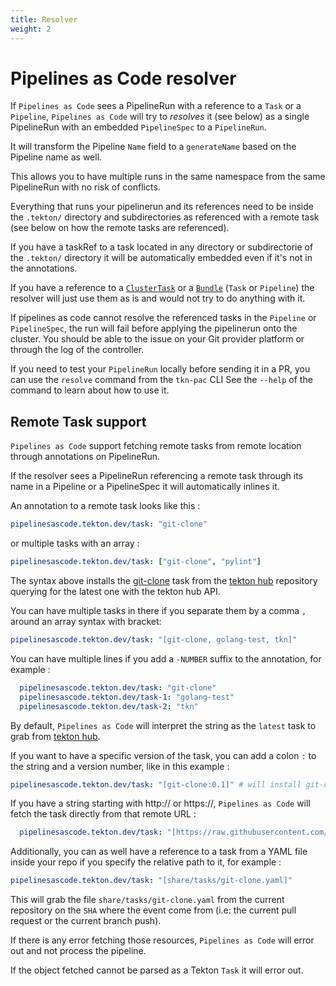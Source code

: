 ```yaml
---
title: Resolver 
weight: 2
---
```

# Pipelines as Code resolver

If `Pipelines as Code` sees a PipelineRun with a reference to a `Task` or a
`Pipeline`, `Pipelines as Code` will try to *resolves* it (see below) as a
single PipelineRun with an embedded `PipelineSpec` to a `PipelineRun`.

It will transform the Pipeline `Name` field to a `generateName` based on the
Pipeline name as well.

This allows you to have multiple runs in the same namespace from the same
PipelineRun with no risk of conflicts.

Everything that runs your pipelinerun and its references need to be inside the `.tekton/` directory and subdirectories as referenced with a remote task (see below on how the remote tasks are referenced).

If you have a taskRef to a task located in any directory or subdirectorie of the
`.tekton/` directory it will be automatically embedded even if it's not in the
annotations.

If you have a reference to a
[`ClusterTask`](https://github.com/tektoncd/pipeline/blob/main/docs/tasks.md#task-vs-clustertask)
or a
[`Bundle`](https://github.com/tektoncd/pipeline/blob/main/docs/pipelines.md#tekton-bundles)
(`Task` or `Pipeline`) the resolver will just use them as is and would not try
to do anything with it.

If pipelines as code cannot resolve the referenced tasks in the `Pipeline` or
`PipelineSpec`, the run will fail before applying the pipelinerun onto the
cluster. You should be able to the issue on your Git provider platform or
through the log of the controller.

If you need to test your `PipelineRun` locally before sending it in a PR, you
can use the `resolve` command from the `tkn-pac` CLI See the `--help` of the
command to learn about how to use it.

## Remote Task support

`Pipelines as Code` support fetching remote tasks from remote location through
annotations on PipelineRun.

If the resolver sees a PipelineRun referencing a remote task through its name in
a Pipeline or a PipelineSpec it will automatically inlines it.

An annotation to a remote task looks like this :

```yaml
pipelinesascode.tekton.dev/task: "git-clone"
```

or multiple tasks with an array :

```yaml
pipelinesascode.tekton.dev/task: ["git-clone", "pylint"]
```

The syntax above installs the
[git-clone](https://github.com/tektoncd/catalog/tree/main/task/git-clone) task
from the [tekton hub](https://hub.tekton.dev) repository querying for the latest
one with the tekton hub API.

You can have multiple tasks in there if you separate them by a comma `,` around
an array syntax with bracket:

```yaml
pipelinesascode.tekton.dev/task: "[git-clone, golang-test, tkn]"
```

You can have multiple lines if you add a `-NUMBER` suffix to the annotation, for
example :

```yaml
  pipelinesascode.tekton.dev/task: "git-clone"
  pipelinesascode.tekton.dev/task-1: "golang-test"
  pipelinesascode.tekton.dev/task-2: "tkn"
```

By default, `Pipelines as Code` will interpret the string as the `latest` task to
grab
from [tekton hub](https://hub.tekton.dev).

If you want to have a specific version of the task, you can add a colon `:` to
the string and a version number, like in
this example :

```yaml
pipelinesascode.tekton.dev/task: "[git-clone:0.1]" # will install git-clone 0.1 from tekton.hub
```

If you have a string starting with http:// or https://, `Pipelines as Code`
will fetch the task directly from that remote URL :

```yaml
  pipelinesascode.tekton.dev/task: "[https://raw.githubusercontent.com/tektoncd/catalog/main/task/git-clone/0.3/git-clone.yaml]"
```

Additionally, you can as well have a reference to a task from a YAML file inside your repo if you specify the relative path to it, for example :

```yaml
pipelinesascode.tekton.dev/task: "[share/tasks/git-clone.yaml]"
```

This will grab the file `share/tasks/git-clone.yaml` from the current
repository on the `SHA` where the event come from (i.e: the current pull
request or the current branch push).

If there is any error fetching those resources, `Pipelines as Code` will error
out and not process the pipeline.

If the object fetched cannot be parsed as a Tekton `Task` it will error out.
